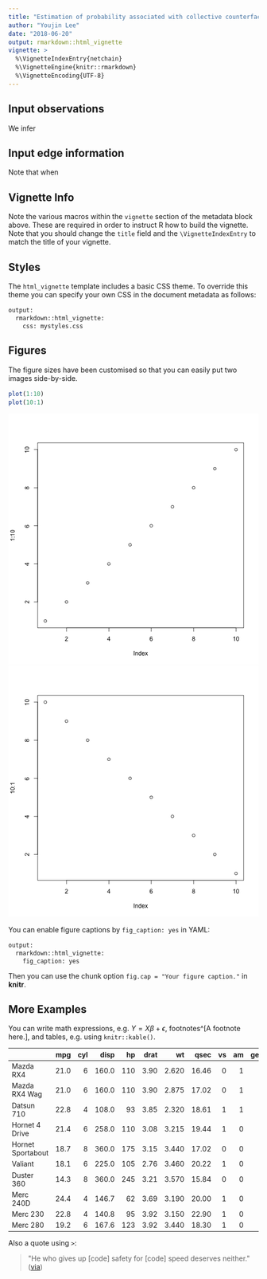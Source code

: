 ```yaml
---
title: "Estimation of probability associated with collective counterfactual outcomes"
author: "Youjin Lee"
date: "2018-06-20"
output: rmarkdown::html_vignette
vignette: >
  %\VignetteIndexEntry{netchain}
  %\VignetteEngine{knitr::rmarkdown}
  %\VignetteEncoding{UTF-8}
---
```




## Input observations

We infer


## Input edge information

Note that when 


## Vignette Info

Note the various macros within the `vignette` section of the metadata block above. These are required in order to instruct R how to build the vignette. Note that you should change the `title` field and the `\VignetteIndexEntry` to match the title of your vignette.

## Styles

The `html_vignette` template includes a basic CSS theme. To override this theme you can specify your own CSS in the document metadata as follows:

    output: 
      rmarkdown::html_vignette:
        css: mystyles.css

## Figures

The figure sizes have been customised so that you can easily put two images side-by-side. 


```r
plot(1:10)
plot(10:1)
```

![plot of chunk unnamed-chunk-1](figure/unnamed-chunk-1-1.png)![plot of chunk unnamed-chunk-1](figure/unnamed-chunk-1-2.png)

You can enable figure captions by `fig_caption: yes` in YAML:

    output:
      rmarkdown::html_vignette:
        fig_caption: yes

Then you can use the chunk option `fig.cap = "Your figure caption."` in **knitr**.

## More Examples

You can write math expressions, e.g. $Y = X\beta + \epsilon$, footnotes^[A footnote here.], and tables, e.g. using `knitr::kable()`.


|                  |  mpg| cyl|  disp|  hp| drat|    wt|  qsec| vs| am| gear| carb|
|:-----------------|----:|---:|-----:|---:|----:|-----:|-----:|--:|--:|----:|----:|
|Mazda RX4         | 21.0|   6| 160.0| 110| 3.90| 2.620| 16.46|  0|  1|    4|    4|
|Mazda RX4 Wag     | 21.0|   6| 160.0| 110| 3.90| 2.875| 17.02|  0|  1|    4|    4|
|Datsun 710        | 22.8|   4| 108.0|  93| 3.85| 2.320| 18.61|  1|  1|    4|    1|
|Hornet 4 Drive    | 21.4|   6| 258.0| 110| 3.08| 3.215| 19.44|  1|  0|    3|    1|
|Hornet Sportabout | 18.7|   8| 360.0| 175| 3.15| 3.440| 17.02|  0|  0|    3|    2|
|Valiant           | 18.1|   6| 225.0| 105| 2.76| 3.460| 20.22|  1|  0|    3|    1|
|Duster 360        | 14.3|   8| 360.0| 245| 3.21| 3.570| 15.84|  0|  0|    3|    4|
|Merc 240D         | 24.4|   4| 146.7|  62| 3.69| 3.190| 20.00|  1|  0|    4|    2|
|Merc 230          | 22.8|   4| 140.8|  95| 3.92| 3.150| 22.90|  1|  0|    4|    2|
|Merc 280          | 19.2|   6| 167.6| 123| 3.92| 3.440| 18.30|  1|  0|    4|    4|

Also a quote using `>`:

> "He who gives up [code] safety for [code] speed deserves neither."
([via](https://twitter.com/hadleywickham/status/504368538874703872))
